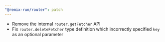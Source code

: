 ```yaml
---
"@remix-run/router": patch
---
```


- Remove the internal `router.getFetcher` API
- Fix `router.deleteFetcher` type definition which incorrectly specified `key` as an optional parameter
